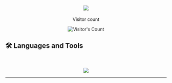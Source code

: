 <h1 align="center">
    <img src="https://readme-typing-svg.herokuapp.com/?font=Inter&size=48&center=true&vCenter=true&width=500&height=70&color=4493F8&duration=4000&lines=Hi+There!+👋;+I'm+Gizmoniaks!;" />
</h1>

<div align="center"> 
  <p>Visitor count</p>
  <img src="https://profile-counter.glitch.me/{Gizmoniaks}/count.svg" alt="Visitor's Count" />
</div>

## 🛠️ Languages and Tools

<br>

<p align="center">
  <img src="https://skillicons.dev/icons?i=python,cs,dotnet,html,css" />
</p>

<hr>
